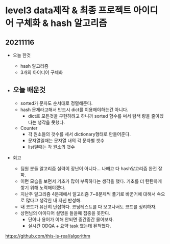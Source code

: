 # level3 data제작 & 최종 프로젝트 아이디어 구체화 & hash 알고리즘

## 20211116
- 오늘 한것
    - hash 알고리즘
    - 3개의 아이디어 구체화

- 오늘 배운것
    - 
    - sorted가 문자도 순서대로 정렬해준다.
    - hash 문제라고해서 반드시 dict를 이용해야하는건 아니다.
        - dict로 모든것을 구현하려고 하니까 sorted 함수를 써서 탐색 량을 줄이겠다는 생각을 못했다.
    - Counter
        - 각 원소들의 갯수를 세서 dictionary형태로 만들어준다.
        - 문자열일때는 문자열 내의 각 문자별 갯수
        - list일때는 각 원소의 갯수


- 회고
    - 팀원 분들 알고리즘 실력이 장난이 아니다... 나빼고 다 hash알고리즘 완전 잘짜.
    - 이런 모습을 보면서 기초가 많이 부족하다는 생각을 했다. 기초를 더 탄탄하게 쌓기 위해 노력해야겠다.
    - 지난주 알고리즘 4문제에서 알고리즘 7~8문제씩 풀기로 바꾼거에 대해서 속으로 많다고 생각한 내 자신 반성해.
    - 내 코드가 유난히 난잡하다. 코딩테스트를 다 보고나서도 코드를 정리하자.
    - 상현님의 아이디어 설명을 들을때 집중을 못한다.
        - 단어나 용어가 이해 안되면 중간중간 물어보자.
        - 실시간 ODQA + 요약 task 였는데 된척했다.

https://github.com/this-is-real/algorithm
    